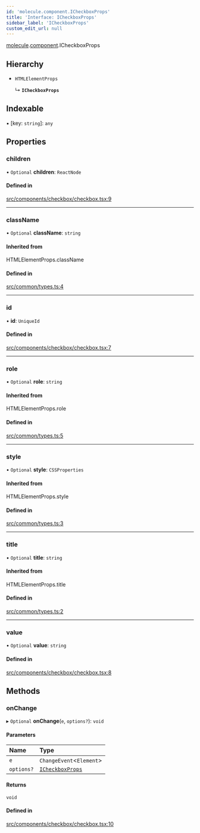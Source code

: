 ```yaml
---
id: 'molecule.component.ICheckboxProps'
title: 'Interface: ICheckboxProps'
sidebar_label: 'ICheckboxProps'
custom_edit_url: null
---
```


[molecule](../namespaces/molecule).[component](../namespaces/molecule.component).ICheckboxProps

## Hierarchy

-   `HTMLElementProps`

    ↳ **`ICheckboxProps`**

## Indexable

▪ [key: `string`]: `any`

## Properties

### children

• `Optional` **children**: `ReactNode`

#### Defined in

[src/components/checkbox/checkbox.tsx:9](https://github.com/DTStack/molecule/blob/b675cb9/src/components/checkbox/checkbox.tsx#L9)

---

### className

• `Optional` **className**: `string`

#### Inherited from

HTMLElementProps.className

#### Defined in

[src/common/types.ts:4](https://github.com/DTStack/molecule/blob/b675cb9/src/common/types.ts#L4)

---

### id

• **id**: `UniqueId`

#### Defined in

[src/components/checkbox/checkbox.tsx:7](https://github.com/DTStack/molecule/blob/b675cb9/src/components/checkbox/checkbox.tsx#L7)

---

### role

• `Optional` **role**: `string`

#### Inherited from

HTMLElementProps.role

#### Defined in

[src/common/types.ts:5](https://github.com/DTStack/molecule/blob/b675cb9/src/common/types.ts#L5)

---

### style

• `Optional` **style**: `CSSProperties`

#### Inherited from

HTMLElementProps.style

#### Defined in

[src/common/types.ts:3](https://github.com/DTStack/molecule/blob/b675cb9/src/common/types.ts#L3)

---

### title

• `Optional` **title**: `string`

#### Inherited from

HTMLElementProps.title

#### Defined in

[src/common/types.ts:2](https://github.com/DTStack/molecule/blob/b675cb9/src/common/types.ts#L2)

---

### value

• `Optional` **value**: `string`

#### Defined in

[src/components/checkbox/checkbox.tsx:8](https://github.com/DTStack/molecule/blob/b675cb9/src/components/checkbox/checkbox.tsx#L8)

## Methods

### onChange

▸ `Optional` **onChange**(`e`, `options?`): `void`

#### Parameters

| Name       | Type                                                  |
| :--------- | :---------------------------------------------------- |
| `e`        | `ChangeEvent`<`Element`\>                             |
| `options?` | [`ICheckboxProps`](molecule.component.ICheckboxProps) |

#### Returns

`void`

#### Defined in

[src/components/checkbox/checkbox.tsx:10](https://github.com/DTStack/molecule/blob/b675cb9/src/components/checkbox/checkbox.tsx#L10)
